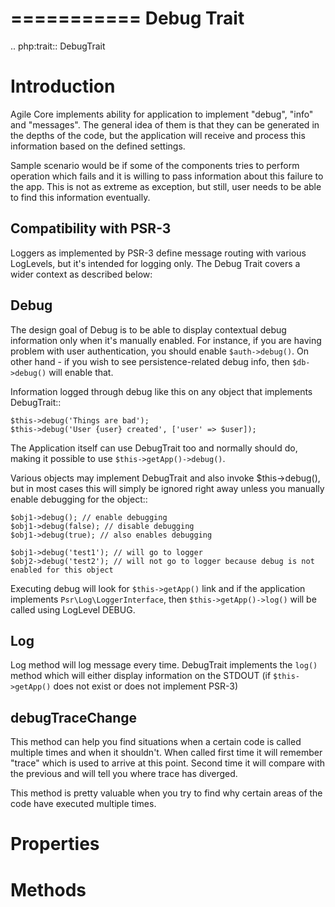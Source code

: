 ===========
Debug Trait
===========

.. php:trait:: DebugTrait

Introduction
============

Agile Core implements ability for application to implement "debug", "info" and
"messages". The general idea of them is that they can be generated in the depths
of the code, but the application will receive and process this information based
on the defined settings.

Sample scenario would be if some of the components tries to perform operation
which fails and it is willing to pass information about this failure to the app.
This is not as extreme as exception, but still, user needs to be able to find
this information eventually.

Compatibility with PSR-3
------------------------

Loggers as implemented by PSR-3 define message routing with various LogLevels,
but it's intended for logging only. The Debug Trait covers a wider context as
described below:

Debug
-----

The design goal of Debug is to be able to display contextual debug information
only when it's manually enabled. For instance, if you are having problem with
user authentication, you should enable ``$auth->debug()``. On other hand - if
you wish to see persistence-related debug info, then ``$db->debug()`` will
enable that.

Information logged through debug like this on any object that implements
DebugTrait::

    $this->debug('Things are bad');
    $this->debug('User {user} created', ['user' => $user]);

The Application itself can use DebugTrait too and normally should do, making it
possible to use ``$this->getApp()->debug()``.

Various objects may implement DebugTrait and also invoke $this->debug(), but in
most cases this will simply be ignored right away unless you manually enable
debugging for the object::

    $obj1->debug(); // enable debugging
    $obj1->debug(false); // disable debugging
    $obj1->debug(true); // also enables debugging

    $obj1->debug('test1'); // will go to logger
    $obj2->debug('test2'); // will not go to logger because debug is not enabled for this object

Executing debug will look for ``$this->getApp()`` link and if the application
implements ``Psr\Log\LoggerInterface``, then ``$this->getApp()->log()`` will be
called using LogLevel DEBUG.

Log
---

Log method will log message every time. DebugTrait implements the ``log()``
method which will either display information on the STDOUT (if ``$this->getApp()``
does not exist or does not implement PSR-3)

debugTraceChange
----------------

This method can help you find situations when a certain code is called multiple
times and when it shouldn't. When called first time it will remember "trace"
which is used to arrive at this point. Second time it will compare with the
previous and will tell you where trace has diverged.

This method is pretty valuable when you try to find why certain areas of the
code have executed multiple times.


Properties
==========

Methods
=======

